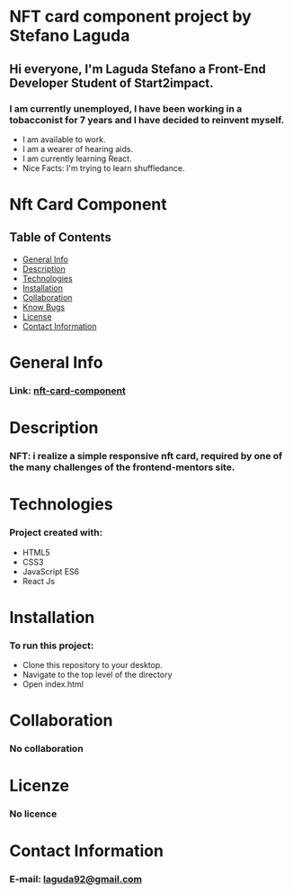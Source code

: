 # NFT card component project by Stefano Laguda

## Hi everyone, I'm Laguda Stefano a Front-End Developer Student of Start2impact.

### I am currently unemployed, I have been working in a tobacconist for 7 years and I have decided to reinvent myself.

- I am available to work.
- I am a wearer of hearing aids.
- I am currently learning React.
- Nice Facts: I'm trying to learn shuffledance.

# Nft Card Component

## Table of Contents

- [General Info](#general-info)
- [Description](#description)
- [Technologies](#technologies)
- [Installation](#installation)
- [Collaboration](#collaboration)
- [Know Bugs](#know-bugs)
- [License](#license)
- [Contact Information](#contacts)

# General Info

### Link: [nft-card-component]()

# Description

### NFT: i realize a simple responsive nft card, required by one of the many challenges of the frontend-mentors site.

# Technologies

### Project created with:

- HTML5
- CSS3
- JavaScript ES6
- React Js

# Installation

### To run this project:

- Clone this repository to your desktop.
- Navigate to the top level of the directory
- Open index.html

# Collaboration

### No collaboration

# Licenze

### No licence

# Contact Information

### E-mail: [laguda92@gmail.com](laguda92@gmail.com)
